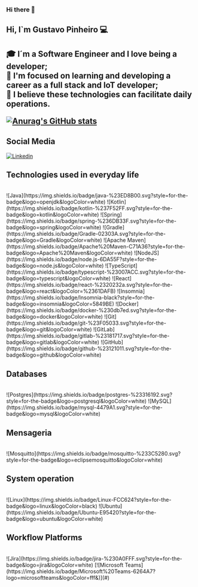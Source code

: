 ### Hi there 👋

<!--
**GustavoLPS/GustavoLPS** is a ✨ _special_ ✨ repository because its `README.md` (this file) appears on your GitHub profile.

Here are some ideas to get you started:

- 🔭 I’m currently working on ...
- 🌱 I’m currently learning ...
- 👯 I’m looking to collaborate on ...
- 🤔 I’m looking for help with ...
- 💬 Ask me about ...
- 📫 How to reach me: ...
- 😄 Pronouns: ...
- ⚡ Fun fact: ...
-->
<H2> Hi, I`m Gustavo Pinheiro 💻<H2>
<p> 
🎓 I´m a Software Engineer and I love being a developer; <br/>
🔭 I'm focused on learning and developing a career as a full stack and IoT developer; <br/>
🌱 I believe these technologies can facilitate daily operations. <br/>
 </p>
  
[![Anurag's GitHub stats](https://github-readme-stats.vercel.app/api?username=GustavoLPS&show_icons=true&theme=tokyonight)](https://github.com/anuraghazra/github-readme-stats)

## Social Media

[![Linkedin](https://img.shields.io/badge/adilson-tavares-53827799?style=for-the-badge&logo=linkedin&logoColor=white)](https://www.linkedin.com/in/adilson-tavares-53827799)

  
 
## Technologies used in everyday life
<div style="display: inline_block"><br/>
    ![Java](https://img.shields.io/badge/java-%23ED8B00.svg?style=for-the-badge&logo=openjdk&logoColor=white)
    ![Kotlin](https://img.shields.io/badge/kotlin-%237F52FF.svg?style=for-the-badge&logo=kotlin&logoColor=white)
    ![Spring](https://img.shields.io/badge/spring-%236DB33F.svg?style=for-the-badge&logo=spring&logoColor=white)
    ![Gradle](https://img.shields.io/badge/Gradle-02303A.svg?style=for-the-badge&logo=Gradle&logoColor=white)
    ![Apache Maven](https://img.shields.io/badge/Apache%20Maven-C71A36?style=for-the-badge&logo=Apache%20Maven&logoColor=white)
    ![NodeJS](https://img.shields.io/badge/node.js-6DA55F?style=for-the-badge&logo=node.js&logoColor=white)
    ![TypeScript](https://img.shields.io/badge/typescript-%23007ACC.svg?style=for-the-badge&logo=typescript&logoColor=white)
    ![React](https://img.shields.io/badge/react-%2320232a.svg?style=for-the-badge&logo=react&logoColor=%2361DAFB)
    ![Insomnia](https://img.shields.io/badge/Insomnia-black?style=for-the-badge&logo=insomnia&logoColor=5849BE)
    ![Docker](https://img.shields.io/badge/docker-%230db7ed.svg?style=for-the-badge&logo=docker&logoColor=white)
    ![Git](https://img.shields.io/badge/git-%23F05033.svg?style=for-the-badge&logo=git&logoColor=white)
  	![GitLab](https://img.shields.io/badge/gitlab-%23181717.svg?style=for-the-badge&logo=gitlab&logoColor=white)
  	![GitHub](https://img.shields.io/badge/github-%23121011.svg?style=for-the-badge&logo=github&logoColor=white)
</div>  

## Databases
  
<div style="display: inline_block"><br/>
    ![Postgres](https://img.shields.io/badge/postgres-%23316192.svg?style=for-the-badge&logo=postgresql&logoColor=white)
    ![MySQL](https://img.shields.io/badge/mysql-4479A1.svg?style=for-the-badge&logo=mysql&logoColor=white)
</div>

## Mensageria

<div style="display: inline_block"><br/>
    ![Mosquitto](https://img.shields.io/badge/mosquitto-%233C5280.svg?style=for-the-badge&logo=eclipsemosquitto&logoColor=white)
</div>

## System operation 
  
<div style="display: inline_block"><br/>
    ![Linux](https://img.shields.io/badge/Linux-FCC624?style=for-the-badge&logo=linux&logoColor=black)
    ![Ubuntu](https://img.shields.io/badge/Ubuntu-E95420?style=for-the-badge&logo=ubuntu&logoColor=white)
</div>
  
## Workflow Platforms
<div style="display: inline_block"><br/>
  	![Jira](https://img.shields.io/badge/jira-%230A0FFF.svg?style=for-the-badge&logo=jira&logoColor=white)
    [![Microsoft Teams](https://img.shields.io/badge/Microsoft%20Teams-6264A7?logo=microsoftteams&logoColor=fff&)](#)
</div>
  
 

